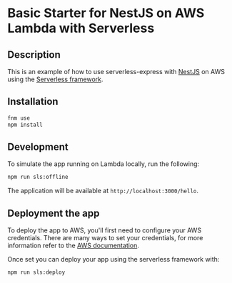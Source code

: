 # Basic Starter for NestJS on AWS Lambda with Serverless

## Description

This is an example of how to use serverless-express with [NestJS](https://github.com/nestjs/nest) on AWS using the [Serverless framework](https://www.serverless.com/).

## Installation

```bash
fnm use
npm install
```

## Development

To simulate the app running on Lambda locally, run the following:

```bash
npm run sls:offline
```

The application will be available at `http://localhost:3000/hello`.

## Deployment the app

To deploy the app to AWS, you'll first need to configure your AWS credentials. There are many ways
to set your credentials, for more information refer to the [AWS documentation](https://docs.aws.amazon.com/cli/latest/userguide/cli-configure-quickstart.html).

Once set you can deploy your app using the serverless framework with:

```bash
npm run sls:deploy
```
